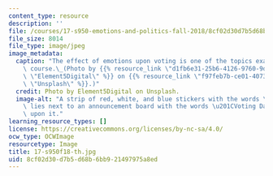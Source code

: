 ```yaml
---
content_type: resource
description: ''
file: /courses/17-s950-emotions-and-politics-fall-2018/8cf02d30d7b5d68b6bb921497975a8ed_17-s950f18-th.jpg
file_size: 8014
file_type: image/jpeg
image_metadata:
  caption: "The effect of emotions upon voting is one of the topics examined in this\
    \ course.\_(Photo by {{% resource_link \"d1fb6e31-25b6-4126-9760-9d009a011502\"\
    \ \"Element5Digital\" %}} on {{% resource_link \"f97feb7b-ce01-4073-b5f8-989176f6c0c5\"\
    \ \"Unsplash\" %}}.)"
  credit: Photo by Element5Digital on Unsplash.
  image-alt: "A strip of red, white, and blue stickers with the words \u201CI Voted\u201D\
    \ lies next to an announcement board with the words \u201CVoting Day\u201D written\
    \ upon it."
learning_resource_types: []
license: https://creativecommons.org/licenses/by-nc-sa/4.0/
ocw_type: OCWImage
resourcetype: Image
title: 17-s950f18-th.jpg
uid: 8cf02d30-d7b5-d68b-6bb9-21497975a8ed
---
```


